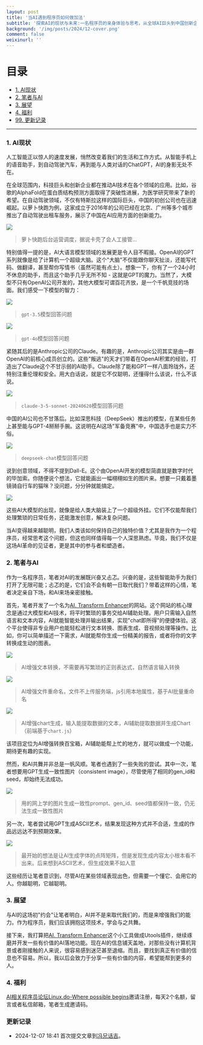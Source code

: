 ```yaml
---
layout: post
title: '当AI遇到程序员如何做加法'
subtitle: '探索AI的现状与未来:一名程序员的亲身体验与思考。从全球AI巨头到中国创新企业,从GPT到Claude,本文带你一览AI的惊人发展。作者还分享了自己开发AI工具的经历,以及对程序员如何在AI时代保持竞争力的思考。'
background: '/img/posts/2024/12-cover.png'
comment: false
weixinurl: ''
---
```


# 目录


- [1. AI现状](#1)
- [2. 笔者与AI](#2)
- [3. 展望](#3)
- [4. 福利](#4)
- [99. 更新记录](#99)


---

<h3 id="1">1. AI现状</h3>

人工智能正以惊人的速度发展，悄然改变着我们的生活和工作方式。从智能手机上的语音助手，到自动驾驶汽车，再到能与人类对话的ChatGPT，AI的身影无处不在。

在全球范围内，科技巨头和创新企业都在推动AI技术在各个领域的应用。比如，谷歌的AlphaFold在蛋白质结构预测方面取得了突破性进展，为医学研究带来了新的希望。在自动驾驶领域，不仅有特斯拉这样的国际巨头，中国的初创公司也在迅速崛起。以萝卜快跑为例，这家成立于2016年的公司已经在北京、广州等多个城市推出了自动驾驶出租车服务，展示了中国在AI应用方面的创新能力。

![](/img/posts/2024/1-萝卜快跑现场人工调度.jpg)

> 萝卜快跑后台运营调度，据说卡壳了会人工接管...

特别值得一提的是，AI大语言模型领域的发展更是令人目不暇接。OpenAI的GPT系列就像是给了计算机一个超级大脑。这个"大脑"不仅能跟你聊天扯淡，还能写代码、做翻译，甚至帮你写情书（虽然可能有点土）。想象一下，你有了一个24小时不休息的助手，而且这个助手几乎无所不知 - 这就是GPT的魔力。当然了，大模型不只有OpenAI公司开发的，其他大模型可谓百花齐放，是一个千帆竞技的场面。我们感受一下模型的智力：

![](/img/posts/2024/2-gpt3.5-answer.png)

> `gpt-3.5`模型回答问题

![](/img/posts/2024/3-gtp4o-answer.png)

> `gpt-4o`模型回答问题

紧随其后的是Anthropic公司的Claude。有趣的是，Anthropic公司其实是由一群OpenAI的前核心成员创立的。这些"叛逃"的天才们带着在OpenAI积累的经验，打造出了Claude这个不甘示弱的AI助手。Claude除了能和GPT一样八面玲珑外，还特别注重伦理和安全。用大白话说，就是它不仅聪明，还懂得什么该说，什么不该说。

![](/img/posts/2024/4-claude-answer.png)

> `claude-3-5-sonnet-20240620`模型回答问题

中国的AI公司也不甘落后。比如深思科技（DeepSeek）推出的模型，在某些任务上甚至能与GPT-4掰掰手腕。这说明在AI这场"军备竞赛"中，中国选手也是实力不俗。

![](/img/posts/2024/5-claude3.5-answer.png)

> `deepseek-chat`模型回答问题

说到创意领域，不得不提到Dall-E。这个由OpenAI开发的模型简直就是数字时代的毕加索。你随便说个想法，它就能画出一幅栩栩如生的图片来。想要一只戴着墨镜骑自行车的猫咪？没问题，分分钟就能搞定。

![](/img/posts/2024/6-cat-ridding-generate.png)

这些AI大模型的出现，就像是给人类大脑装上了一个超级外挂。它们不仅能帮我们处理繁琐的日常任务，还能激发创意，解决复杂问题。

当AI变得越来越聪明，我们人类该如何保持自己的独特价值？尤其是我作为一个程序员，经常思考这个问题，但这也同样值得每一个人深思熟虑。毕竟，我们不仅是这场AI革命的见证者，更是其中的参与者和塑造者。

<h3 id="2">2. 笔者与AI</h3>

作为一名程序员，笔者对AI的发展既兴奋又忐忑。兴奋的是，这些智能助手为我们打开了无限可能；忐忑的是，它们会不会有朝一日取代我们？带着这样的心情，笔者决定亲自下场，和AI来场亲密接触。

首先，笔者开发了一个名为[AI. Transform Enhancer](www.ai-reading.me)的网站。这个网站的核心理念是通过大模型和AI技术，将平时繁琐的事务交给AI辅助处理。用户只需输入自然语言和文本内容，AI就能智能处理并输出结果，实现"chat即所得"的便捷体验。这个平台使得非专业用户也能轻松进行文本转换、图表生成、音视频处理等操作。比如，你可以简单描述一下需求，AI就能帮你生成一份精美的报告，或者将你的文字转换成生动的图表。

![](/img/posts/2024/9-ai-reading.me.png)

> AI增强文本转换，不需要再写繁琐的正则表达式，自然语言输入转换

![](/img/posts/2024/10-ai-reading.me.png)

> AI增强文件重命名，文件不上传服务端，js引用本地属性，基于AI批量重命名

![](/img/posts/2024/11-ai-reading.me-3.png)

> AI增强chart生成，输入能提取数据的文本，AI辅助提取数据并生成Chart（前端基于`chart.js`）

该项目定位为AI增强转换百宝箱，AI辅助能帮上忙的地方，就可以做成一个功能，期待更有趣的实现。

然而，和AI共舞并非总是一帆风顺。笔者也遇到了一些失败的尝试。其中一次，笔者想要用GPT生成一致性图片（consistent image），尽管使用了相同的gen_id和seed，却始终无法成功。

![](/img/posts/2024/7-consistent-generate-failed.png)

> 用的网上学的图片生成一致性prompt、gen_id、seed值都保持一致，仍无法生成一致性图片

另一次，笔者尝试用GPT生成ASCII艺术，结果发现这种方式并不合适，生成的作品远远达不到预期效果。

![](/img/posts/2024/8-ascii-art-failed.png)

> 最开始的想法是让AI生成字体的点阵矩阵，但是发现生成内容太小根本看不出来。后来想到ASCII艺术，但生成效果不如人意

这些经历让笔者意识到，尽管AI在某些领域表现出色，但需要一个懂它、会用它的人。你越聪明，它越聪明。

<h3 id="3">3. 展望</h3>

与AI的这场初"约会"让笔者明白，AI并不是来取代我们的，而是来增强我们的能力。作为程序员，我们应该拥抱这项技术，学会与之共舞。

接下来，我打算把[AI. Transform Enhancer](www.ai-reading.me)这个小工具做成Utools插件，继续琢磨并开发一些有价值的AI落地功能。现在AI的信息铺天盖地，对那些没有计算机背景或者刚接触的人来说，很容易感到迷茫甚至退缩。而且，要找到真正有价值的信息也不容易。所以，我以后会致力于分享一些有价值的内容，希望能帮到更多的人。

<h3 id="4">4. 福利</h3>

[AI相关程序员论坛Linux.do-Where possible begins](https://linux.do)邀请注册，每天2个名额，留言或者私信邮箱，笔者生成邀请码。

<h3 id="99">更新记录</h3>

- 2024-12-07 18:41 首次提交文章到[冯兄话吉](https://fengmengzhao.github.io)。